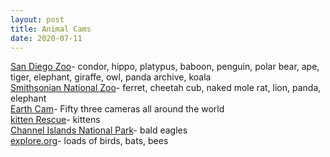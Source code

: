 ```yaml
---
layout: post
title: Animal Cams
date: 2020-07-11
---
```


[San Diego Zoo](https://zoo.sandiegozoo.org/live-cams?gclid=CjwKCAjwxqX4BRBhEiwAYtJX7e0gsHe7-iDejxxOgdyA-1Xv7nuol9b0tXdJq-n446C-tP5SDLYPixoCRH8QAvD_BwE)- condor, hippo, platypus, baboon, penguin, polar bear, ape, tiger, elephant, giraffe, owl, panda archive, koala  
[Smithsonian National Zoo](https://nationalzoo.si.edu/webcams)- ferret, cheetah cub, naked mole rat, lion, panda, elephant  
[Earth Cam](https://www.earthcam.com/events/animalcams/)- Fifty three cameras all around the world  
[kitten Rescue](https://www.youtube.com/watch?v=9Iup70E0Ig0&feature=emb_title)- kittens  
[Channel Islands National Park](https://www.youtube.com/watch?v=ZvX4KElPq2k&feature=emb_title)- bald eagles  
[explore.org](https://www.youtube.com/channel/UC8NnosPOvXnm0O1u5YnLQiw?feature=emb_ch_name_ex)- loads of birds, bats, bees  